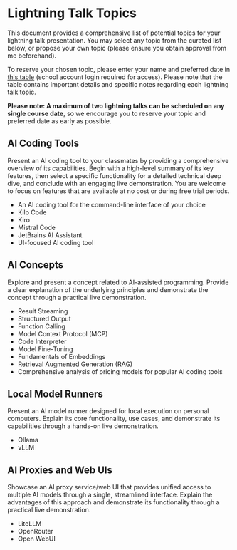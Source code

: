 # Lightning Talk Topics

This document provides a comprehensive list of potential topics for your lightning talk presentation. You may select any topic from the curated list below, or propose your own topic (please ensure you obtain approval from me beforehand). 

To reserve your chosen topic, please enter your name and preferred date in [this table](https://htblaleonding-my.sharepoint.com/:x:/g/personal/r_stropek_htl-leonding_ac_at/ERJdYxv_v1dIsRfGZ4EcZv8B_Ec4tQK1wvXqLsjzEdJqWg?e=Rgw4bk) (school account login required for access). Please note that the table contains important details and specific notes regarding each lightning talk topic.

**Please note: A maximum of two lightning talks can be scheduled on any single course date**, so we encourage you to reserve your topic and preferred date as early as possible.

## AI Coding Tools

Present an AI coding tool to your classmates by providing a comprehensive overview of its capabilities. Begin with a high-level summary of its key features, then select a specific functionality for a detailed technical deep dive, and conclude with an engaging live demonstration. You are welcome to focus on features that are available at no cost or during free trial periods.

* An AI coding tool for the command-line interface of your choice
* Kilo Code
* Kiro
* Mistral Code
* JetBrains AI Assistant
* UI-focused AI coding tool

## AI Concepts

Explore and present a concept related to AI-assisted programming. Provide a clear explanation of the underlying principles and demonstrate the concept through a practical live demonstration.

* Result Streaming
* Structured Output
* Function Calling
* Model Context Protocol (MCP)
* Code Interpreter
* Model Fine-Tuning
* Fundamentals of Embeddings
* Retrieval Augmented Generation (RAG)
* Comprehensive analysis of pricing models for popular AI coding tools

## Local Model Runners

Present an AI model runner designed for local execution on personal computers. Explain its core functionality, use cases, and demonstrate its capabilities through a hands-on live demonstration.

* Ollama
* vLLM

## AI Proxies and Web UIs

Showcase an AI proxy service/web UI that provides unified access to multiple AI models through a single, streamlined interface. Explain the advantages of this approach and demonstrate its functionality through a practical live demonstration.

* LiteLLM
* OpenRouter
* Open WebUI
